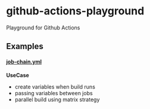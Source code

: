 # github-actions-playground
Playground for Github Actions

## Examples

#### [job-chain.yml](.github/workflows/job-chain.yml)

**UseCase**

* create variables when build runs
* passing variables between jobs
* parallel build using matrix strategy

